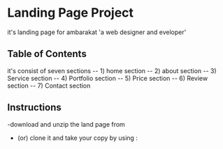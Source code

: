 <!-- @format -->

# Landing Page Project

it's landing page for ambarakat 'a web designer and eveloper'

## Table of Contents

it's consist of seven sections -- 1) home section -- 2) about section -- 3)
Service section -- 4) Portfolio section -- 5) Price section -- 6) Review section
-- 7) Contact section

## Instructions

-download and unzip the land page from

- (or) clone it and take your copy by using :
